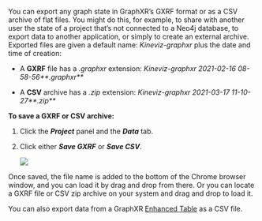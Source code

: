 You can export any graph state in GraphXR’s GXRF format or as a CSV archive of flat files. You might do this, for example, to share with another user the state of a project that’s not connected to a Neo4j database, to export data to another application, or simply to create an external archive. Exported files are given a default name: _Kineviz-graphxr_ plus the date and time of creation:

*   A **GXRF** file has a _.graphxr_ extension: _Kineviz-graphxr 2021-02-16 08-58-56**.graphxr**_
    
*   A **CSV** archive has a _.zip_ extension: _Kineviz-graphxr 2021-03-17 11-10-27**.zip**_
    

**To save a GXRF or CSV archive:**

1.  Click the _**Project**_ panel and the _**Data**_ tab.
    
2.  Click either _**Save GXRF**_ or _**Save CSV**_.
    
    ![](https://kineviz.atlassian.net/wiki/download/attachments/1719535591/02_07_01_SaveCSV_GXRF.png?api=v2)

Once saved, the file name is added to the bottom of the Chrome browser window, and you can load it by drag and drop from there. Or you can locate a GXRF file or CSV zip archive on your system and drag and drop to load it.

You can also export data from a GraphXR [Enhanced Table](https://kineviz.atlassian.net/wiki/spaces/~5fb2d973d670b8006e5d6cbd/pages/1719536796/Using+Tables) as a CSV file.